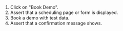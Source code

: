 1. Click on "Book Demo".
2. Assert that a scheduling page or form is displayed.
3. Book a demo with test data.
4. Assert that a confirmation message shows.